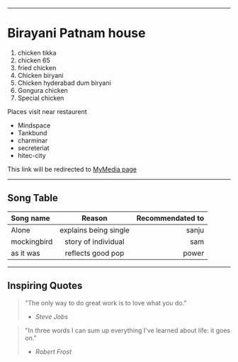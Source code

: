 
<!--# Rakesh
## Biryani_patnam
It is famous because it's **Richness** coming from Ages
**Good hospitality** and well caring for **Customers**

<!--orderred list-->

****

 # Birayani Patnam house
 1. chicken tikka
 2. chicken 65
 3. fried chicken
 4. Chicken biryani
 5. Chicken hyderabad dum biryani
 6. Gongura chicken
 7. Special chicken
   

<!--unordered list-->
Places visit near restaurent
 *  Mindspace
 *  Tankbund
 *  charminar
 *  secreteriat
 *  hitec-city

 This link will be redirected to [MyMedia page](MyMedia.md)


 --------------------

 ## Song Table

 | Song name   | Reason               | Recommendated to |
 | :---        | :----:               |             ---: | 
 | Alone       |explains being single |             sanju|
 | mockingbird | story of individual  |             sam  |
 | as it was   | reflects good pop    |            power |


 --------------------
 ## Inspiring Quotes

 > "The only way to do great work is to love what you do."
 > - *Steve Jobs*

 > "In three words I can sum up everything I've learned about life: it goes on."
 > - *Robert Frost*







